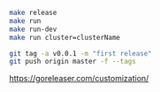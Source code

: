 ```sh
make release
make run
make run-dev
make run cluster=clusterName
```

```sh
git tag -a v0.0.1 -m "first release"
git push origin master -f --tags
```


https://goreleaser.com/customization/
